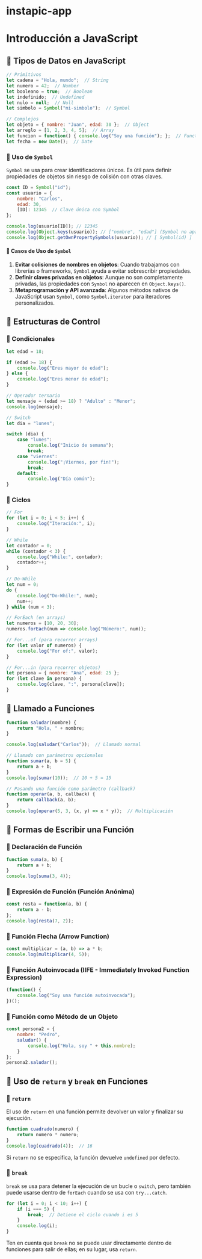 # instapic-app

# Introducción a JavaScript

## 📌 Tipos de Datos en JavaScript

```javascript
// Primitivos
let cadena = "Hola, mundo";  // String
let numero = 42;  // Number
let booleano = true;  // Boolean
let indefinido;  // Undefined
let nulo = null;  // Null
let simbolo = Symbol("mi-simbolo");  // Symbol

// Complejos
let objeto = { nombre: "Juan", edad: 30 };  // Object
let arreglo = [1, 2, 3, 4, 5];  // Array
let funcion = function() { console.log("Soy una función"); };  // Function
let fecha = new Date();  // Date
```

### 🔹 Uso de `Symbol`
`Symbol` se usa para crear identificadores únicos. Es útil para definir propiedades de objetos sin riesgo de colisión con otras claves.

```javascript
const ID = Symbol("id");
const usuario = {
    nombre: "Carlos",
    edad: 30,
    [ID]: 12345  // Clave única con Symbol
};

console.log(usuario[ID]); // 12345
console.log(Object.keys(usuario)); // ["nombre", "edad"] (Symbol no aparece aquí)
console.log(Object.getOwnPropertySymbols(usuario)); // [ Symbol(id) ]
```

#### 📌 Casos de Uso de `Symbol`
1. **Evitar colisiones de nombres en objetos**: Cuando trabajamos con librerías o frameworks, `Symbol` ayuda a evitar sobrescribir propiedades.
2. **Definir claves privadas en objetos**: Aunque no son completamente privadas, las propiedades con `Symbol` no aparecen en `Object.keys()`.
3. **Metaprogramación y API avanzada**: Algunos métodos nativos de JavaScript usan `Symbol`, como `Symbol.iterator` para iteradores personalizados.


## 📌 Estructuras de Control

### 🔹 Condicionales

```javascript
let edad = 18;

if (edad >= 18) {
    console.log("Eres mayor de edad");
} else {
    console.log("Eres menor de edad");
}

// Operador ternario
let mensaje = (edad >= 18) ? "Adulto" : "Menor";
console.log(mensaje);

// Switch
let dia = "lunes";

switch (dia) {
    case "lunes":
        console.log("Inicio de semana");
        break;
    case "viernes":
        console.log("¡Viernes, por fin!");
        break;
    default:
        console.log("Día común");
}
```

### 🔹 Ciclos

```javascript
// For
for (let i = 0; i < 5; i++) {
    console.log("Iteración:", i);
}

// While
let contador = 0;
while (contador < 3) {
    console.log("While:", contador);
    contador++;
}

// Do-While
let num = 0;
do {
    console.log("Do-While:", num);
    num++;
} while (num < 3);

// ForEach (en arrays)
let numeros = [10, 20, 30];
numeros.forEach(num => console.log("Número:", num));

// For...of (para recorrer arrays)
for (let valor of numeros) {
    console.log("For of:", valor);
}

// For...in (para recorrer objetos)
let persona = { nombre: "Ana", edad: 25 };
for (let clave in persona) {
    console.log(clave, ":", persona[clave]);
}
```

## 📌 Llamado a Funciones

```javascript
function saludar(nombre) {
    return "Hola, " + nombre;
}

console.log(saludar("Carlos"));  // Llamado normal

// Llamado con parámetros opcionales
function sumar(a, b = 5) {
    return a + b;
}
console.log(sumar(10));  // 10 + 5 = 15

// Pasando una función como parámetro (callback)
function operar(a, b, callback) {
    return callback(a, b);
}
console.log(operar(5, 3, (x, y) => x * y));  // Multiplicación
```

## 📌 Formas de Escribir una Función

### 🔹 Declaración de Función
```javascript
function suma(a, b) {
    return a + b;
}
console.log(suma(3, 4));
```

### 🔹 Expresión de Función (Función Anónima)
```javascript
const resta = function(a, b) {
    return a - b;
};
console.log(resta(7, 2));
```

### 🔹 Función Flecha (Arrow Function)
```javascript
const multiplicar = (a, b) => a * b;
console.log(multiplicar(4, 5));
```

### 🔹 Función Autoinvocada (IIFE - Immediately Invoked Function Expression)
```javascript
(function() {
    console.log("Soy una función autoinvocada");
})();
```

### 🔹 Función como Método de un Objeto
```javascript
const persona2 = {
    nombre: "Pedro",
    saludar() {
        console.log("Hola, soy " + this.nombre);
    }
};
persona2.saludar();
```

## 📌 Uso de `return` y `break` en Funciones

### 🔹 `return`
El uso de `return` en una función permite devolver un valor y finalizar su ejecución.
```javascript
function cuadrado(numero) {
    return numero * numero;
}
console.log(cuadrado(4));  // 16
```
Si `return` no se especifica, la función devuelve `undefined` por defecto.

### 🔹 `break`
`break` se usa para detener la ejecución de un bucle o `switch`, pero también puede usarse dentro de `forEach` cuando se usa con `try...catch`.
```javascript
for (let i = 0; i < 10; i++) {
    if (i === 5) {
        break;  // Detiene el ciclo cuando i es 5
    }
    console.log(i);
}
```
Ten en cuenta que `break` no se puede usar directamente dentro de funciones para salir de ellas; en su lugar, usa `return`.
